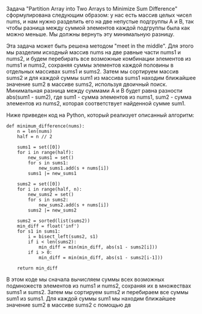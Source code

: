 Задача "Partition Array into Two Arrays to Minimize Sum Difference" сформулирована следующим образом: 
у нас есть массив целых чисел nums, и нам нужно разделить его на две непустые подгруппы A и B, 
так чтобы разница между суммой элементов каждой подгруппы была как можно меньше. Мы должны вернуть эту минимальную разницу.

Эта задача может быть решена методом "meet in the middle". 
Для этого мы разделим исходный массив nums на две равные части nums1 и nums2, 
и будем перебирать все возможные комбинации элементов из nums1 и nums2, 
сохраняя суммы элементов каждой половины в отдельных массивах sums1 и sums2. 
Затем мы сортируем массив sums2 и для каждой суммы sum1 из массива sums1 находим ближайшее значение sum2 в массиве sums2, 
используя двоичный поиск. 
Минимальная разница между суммами A и B будет равна разности abs(sum1 - sum2), где sum1 - сумма элементов из nums1, 
sum2 - сумма элементов из nums2, которая соответствует найденной сумме sum1.

Ниже приведен код на Python, который реализует описанный алгоритм:

```
def minimum_difference(nums):
    n = len(nums)
    half = n // 2
    
    sums1 = set([0])
    for i in range(half):
        new_sums1 = set()
        for s in sums1:
            new_sums1.add(s + nums[i])
        sums1 |= new_sums1
    
    sums2 = set([0])
    for i in range(half, n):
        new_sums2 = set()
        for s in sums2:
            new_sums2.add(s + nums[i])
        sums2 |= new_sums2
    
    sums2 = sorted(list(sums2))
    min_diff = float('inf')
    for s1 in sums1:
        i = bisect_left(sums2, s1)
        if i < len(sums2):
            min_diff = min(min_diff, abs(s1 - sums2[i]))
        if i > 0:
            min_diff = min(min_diff, abs(s1 - sums2[i-1]))
    
    return min_diff
```

В этом коде мы сначала вычисляем суммы всех возможных подмножеств элементов из nums1 и nums2, 
сохраняя их в множествах sums1 и sums2. Затем мы сортируем sums2 и перебираем все суммы sum1 из sums1. 
Для каждой суммы sum1 мы находим ближайшее значение sum2 в массиве sums2 с помощью дв